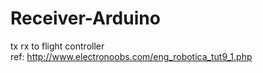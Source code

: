 # Receiver-Arduino
tx rx to flight controller<br />
ref: http://www.electronoobs.com/eng_robotica_tut9_1.php
